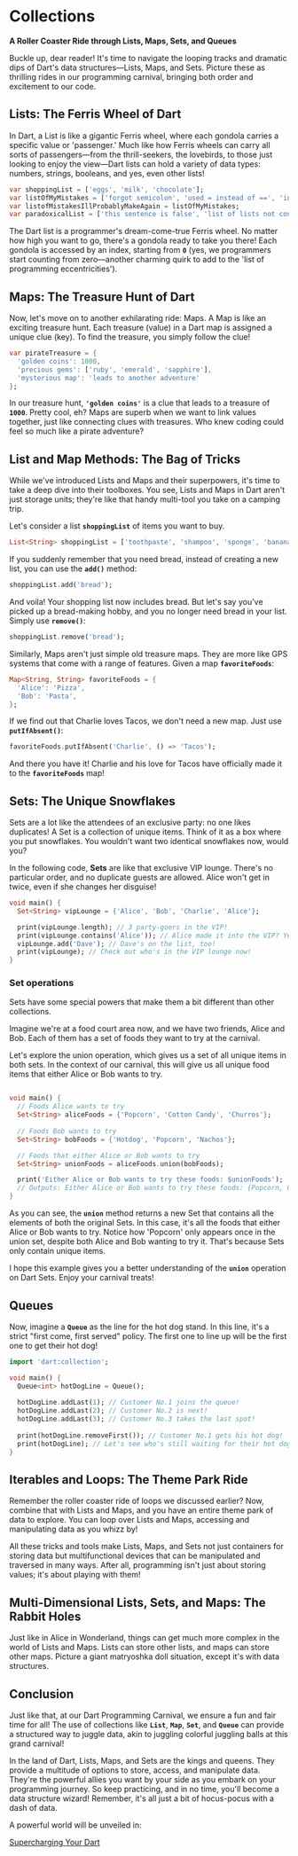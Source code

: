 # Collections

****A Roller Coaster Ride through Lists, Maps, Sets, and Queues****

Buckle up, dear reader! It's time to navigate the looping tracks and dramatic dips of Dart's data structures—Lists, Maps, and Sets. Picture these as thrilling rides in our programming carnival, bringing both order and excitement to our code.

## **Lists: The Ferris Wheel of Dart**

In Dart, a List is like a gigantic Ferris wheel, where each gondola carries a specific value or 'passenger.' Much like how Ferris wheels can carry all sorts of passengers—from the thrill-seekers, the lovebirds, to those just looking to enjoy the view—Dart lists can hold a variety of data types: numbers, strings, booleans, and yes, even other lists!

```dart
var shoppingList = ['eggs', 'milk', 'chocolate'];
var listOfMyMistakes = ['forgot semicolon', 'used = instead of ==', 'infinite loop'];
var listofMistakesIllProbablyMakeAgain = listOfMyMistakes;
var paradoxicalList = ['this sentence is false', 'list of lists not containing themselves'];
```

The Dart list is a programmer's dream-come-true Ferris wheel. No matter how high you want to go, there's a gondola ready to take you there! Each gondola is accessed by an index, starting from **`0`** (yes, we programmers start counting from zero—another charming quirk to add to the 'list of programming eccentricities').

## **Maps: The Treasure Hunt of Dart**

Now, let's move on to another exhilarating ride: Maps. A Map is like an exciting treasure hunt. Each treasure (value) in a Dart map is assigned a unique clue (key). To find the treasure, you simply follow the clue!

```dart
var pirateTreasure = {
  'golden coins': 1000,
  'precious gems': ['ruby', 'emerald', 'sapphire'],
  'mysterious map': 'leads to another adventure'
};
```

In our treasure hunt, **`'golden coins'`** is a clue that leads to a treasure of **`1000`**. Pretty cool, eh? Maps are superb when we want to link values together, just like connecting clues with treasures. Who knew coding could feel so much like a pirate adventure?

## **List and Map Methods: The Bag of Tricks**

While we've introduced Lists and Maps and their superpowers, it's time to take a deep dive into their toolboxes. You see, Lists and Maps in Dart aren't just storage units; they're like that handy multi-tool you take on a camping trip.

Let's consider a list **`shoppingList`** of items you want to buy.

```dart
List<String> shoppingList = ['toothpaste', 'shampoo', 'sponge', 'bananas'];
```

If you suddenly remember that you need bread, instead of creating a new list, you can use the **`add()`** method:

```dart
shoppingList.add('bread');
```

And voila! Your shopping list now includes bread. But let's say you've picked up a bread-making hobby, and you no longer need bread in your list. Simply use **`remove()`**:

```dart
shoppingList.remove('bread');
```

Similarly, Maps aren't just simple old treasure maps. They are more like GPS systems that come with a range of features. Given a map **`favoriteFoods`**:

```dart
Map<String, String> favoriteFoods = {
  'Alice': 'Pizza',
  'Bob': 'Pasta',
};
```

If we find out that Charlie loves Tacos, we don't need a new map. Just use **`putIfAbsent()`**:

```dart
favoriteFoods.putIfAbsent('Charlie', () => 'Tacos');
```

And there you have it! Charlie and his love for Tacos have officially made it to the **`favoriteFoods`** map!

## **Sets: The Unique Snowflakes**

Sets are a lot like the attendees of an exclusive party: no one likes duplicates! A Set is a collection of unique items. Think of it as a box where you put snowflakes. You wouldn't want two identical snowflakes now, would you?

In the following code, **Sets** are like that exclusive VIP lounge. There's no particular order, and no duplicate guests are allowed. Alice won't get in twice, even if she changes her disguise!

```dart
void main() {
  Set<String> vipLounge = {'Alice', 'Bob', 'Charlie', 'Alice'};

  print(vipLounge.length); // 3 party-goers in the VIP!
  print(vipLounge.contains('Alice')); // Alice made it into the VIP? Yes, she did!
  vipLounge.add('Dave'); // Dave's on the list, too!
  print(vipLounge); // Check out who's in the VIP lounge now!
}
```

### Set operations

Sets have some special powers that make them a bit different than other collections.

Imagine we're at a food court area now, and we have two friends, Alice and Bob. Each of them has a set of foods they want to try at the carnival.

Let's explore the union operation, which gives us a set of all unique items in both sets. In the context of our carnival, this will give us all unique food items that either Alice or Bob wants to try.

```dart

void main() {
  // Foods Alice wants to try
  Set<String> aliceFoods = {'Popcorn', 'Cotton Candy', 'Churros'};
  
  // Foods Bob wants to try
  Set<String> bobFoods = {'Hotdog', 'Popcorn', 'Nachos'};

  // Foods that either Alice or Bob wants to try
  Set<String> unionFoods = aliceFoods.union(bobFoods);

  print('Either Alice or Bob wants to try these foods: $unionFoods');
  // Outputs: Either Alice or Bob wants to try these foods: {Popcorn, Cotton Candy, Churros, Hotdog, Nachos}
}
```

As you can see, the **`union`** method returns a new Set that contains all the elements of both the original Sets. In this case, it's all the foods that either Alice or Bob wants to try. Notice how 'Popcorn' only appears once in the union set, despite both Alice and Bob wanting to try it. That's because Sets only contain unique items.

I hope this example gives you a better understanding of the **`union`** operation on Dart Sets. Enjoy your carnival treats!

## Queues

Now, imagine a **`Queue`** as the line for the hot dog stand. In this line, it's a strict "first come, first served" policy. The first one to line up will be the first one to get their hot dog!

```dart
import 'dart:collection';

void main() {
  Queue<int> hotDogLine = Queue();
  
  hotDogLine.addLast(1); // Customer No.1 joins the queue!
  hotDogLine.addLast(2); // Customer No.2 is next!
  hotDogLine.addLast(3); // Customer No.3 takes the last spot!
  
  print(hotDogLine.removeFirst()); // Customer No.1 gets his hot dog!
  print(hotDogLine); // Let's see who's still waiting for their hot dog!
}
```

## **Iterables and Loops: The Theme Park Ride**

Remember the roller coaster ride of loops we discussed earlier? Now, combine that with Lists and Maps, and you have an entire theme park of data to explore. You can loop over Lists and Maps, accessing and manipulating data as you whizz by!

All these tricks and tools make Lists, Maps, and Sets not just containers for storing data but multifunctional devices that can be manipulated and traversed in many ways. After all, programming isn't just about storing values; it's about playing with them!

## **Multi-Dimensional Lists, Sets, and Maps: The Rabbit Holes**

Just like in Alice in Wonderland, things can get much more complex in the world of Lists and Maps. Lists can store other lists, and maps can store other maps. Picture a giant matryoshka doll situation, except it's with data structures.

## **Conclusion**

Just like that, at our Dart Programming Carnival, we ensure a fun and fair time for all! The use of collections like **`List`**, **`Map`**, **`Set`**, and **`Queue`** can provide a structured way to juggle data, akin to juggling colorful juggling balls at this grand carnival!

In the land of Dart, Lists, Maps, and Sets are the kings and queens. They provide a multitude of options to store, access, and manipulate data. They're the powerful allies you want by your side as you embark on your programming journey. So keep practicing, and in no time, you'll become a data structure wizard! Remember, it's all just a bit of hocus-pocus with a dash of data.

A powerful world will be unveiled in:

[Supercharging Your Dart](../Supercharging%20Your%20Dart%20e2a60e83574f475281a6a674e00a93b2.md)
